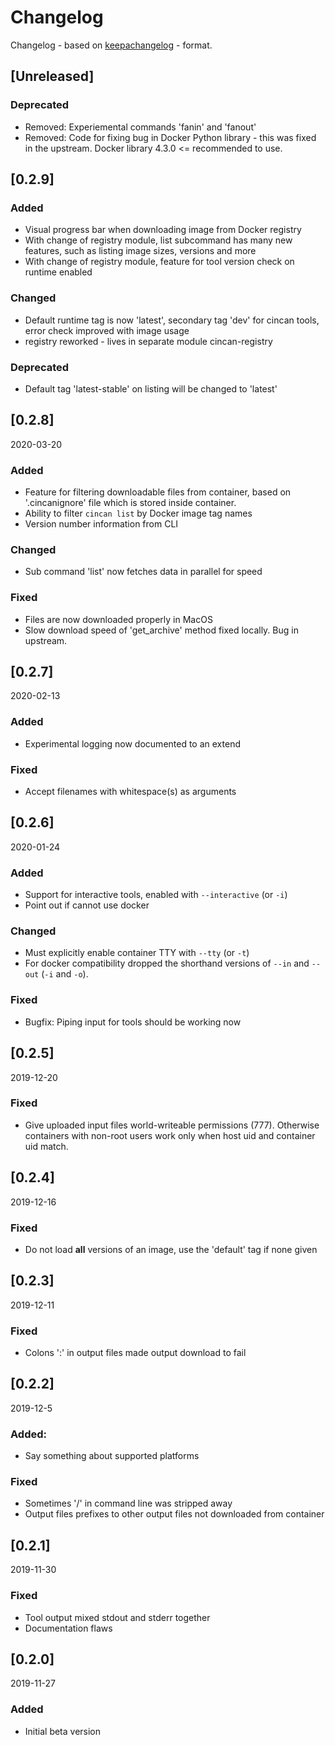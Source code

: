 # Changelog

Changelog - based on [keepachangelog](https://keepachangelog.com) - format.


## [Unreleased]

### Deprecated

 - Removed: Experiemental commands 'fanin' and 'fanout'
 - Removed: Code for fixing bug in Docker Python library - this was fixed in the upstream. Docker library 4.3.0 <= recommended to use.

## [0.2.9]

### Added

  - Visual progress bar when downloading image from Docker registry
  - With change of registry module, list subcommand has many new features, such as listing image sizes, versions and more
  - With change of registry module, feature for tool version check on runtime enabled

### Changed

  - Default runtime tag is now 'latest', secondary tag 'dev' for cincan tools, error check improved with image usage
  - registry reworked - lives in separate module cincan-registry

### Deprecated

  - Default tag 'latest-stable' on listing will be changed to 'latest'

## [0.2.8] 

2020-03-20

### Added

  - Feature for filtering downloadable files from container, based on '.cincanignore' file which is stored inside container.
  - Ability to filter `cincan list` by Docker image tag names
  - Version number information from CLI

### Changed

  - Sub command 'list' now fetches data in parallel for speed

### Fixed

  - Files are now downloaded properly in MacOS
  - Slow download speed of 'get_archive' method fixed locally. Bug in upstream.

## [0.2.7] 

2020-02-13

### Added

 - Experimental logging now documented to an extend

### Fixed

  - Accept filenames with whitespace(s) as arguments

## [0.2.6] 

2020-01-24

### Added
  - Support for interactive tools, enabled with  `--interactive` (or `-i`)
  - Point out if cannot use docker

### Changed

  - Must explicitly enable container TTY with `--tty` (or `-t`)
  - For docker compatibility dropped the shorthand versions of `--in` and `--out` (`-i` and `-o`).

### Fixed

- Bugfix: Piping input for tools should be working now

## [0.2.5] 

2019-12-20

### Fixed
  - Give uploaded input files world-writeable permissions (777). Otherwise containers with non-root users work only when host uid and container uid match.

## [0.2.4] 

2019-12-16

### Fixed
  - Do not load **all** versions of an image, use the 'default' tag if none given

## [0.2.3] 

2019-12-11

### Fixed
 - Colons ':' in output files made output download to fail

## [0.2.2] 

2019-12-5

### Added:
  - Say something about supported platforms

### Fixed
  -  Sometimes '/' in command line was stripped away
  - Output files prefixes to other output files not downloaded from container

## [0.2.1] 

2019-11-30

### Fixed

  - Tool output mixed stdout and stderr together
  - Documentation flaws

## [0.2.0] 

2019-11-27

### Added
  - Initial beta version

